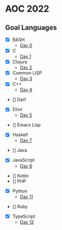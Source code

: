 # AOC 2022

## Goal Languages

- [x] BASH
  - [Day 0](./day-00)
- [x] C
  - [Day 1](./day-01)
- [x] Clojure
  - [Day 2](./day-02)
- [x] Common LISP
  - [Day 3](./day-03)
- [x] C++
  - [Day 4](./day-04)
- [] Dart
- [x] Elixir
  - [Day 5](./day-05)
- [] Emacs Lisp
- [x] Haskell
  - [Day 7](./day-07)
- [] Java
- [x] JavaScript
  - [Day 6](./day-06)
- [] Kotlin
- [] PHP
- [x] Python
  - [Day 11](./day-11)
- [] Ruby
- [x] TypeScript
  - [Day 12](./day-12)

